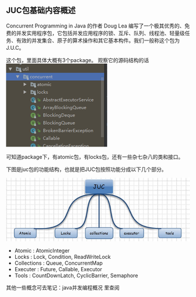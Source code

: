 ## JUC包基础内容概述


Concurrent Programming in Java 的作者 Doug Lea 编写了一个极其优秀的、免费的并发实用程序包，它包括并发应用程序的锁、互斥、队列、线程池、轻量级任务、有效的并发集合、原子的算术操作和其它基本构件。我们一般称这个包为 J.U.C。

这个包，里面具体大概有3个package。
观察它的源码结构的话
![](image/juc1.png)

可知道package下，有atomic包，有locks包，还有一些杂七杂八的类和接口。

下图是juc包的功能结构，也就是把JUC包按照功能分成以下几个部分。

![](image/juc.jpg)

 - Atomic : AtomicInteger
 - Locks : Lock, Condition, ReadWriteLock
 - Collections : Queue, ConcurrentMap
 - Executer : Future, Callable, Executor
 - Tools : CountDownLatch, CyclicBarrier, Semaphore

其他一些概念可去笔记：java并发编程概况 里查阅
